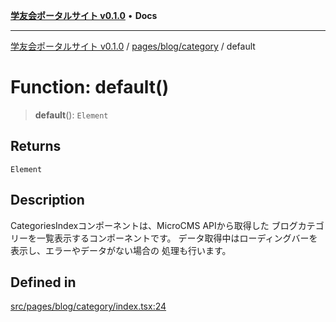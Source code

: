 [**学友会ポータルサイト v0.1.0**](../../../../README.md) • **Docs**

***

[学友会ポータルサイト v0.1.0](../../../../modules.md) / [pages/blog/category](../README.md) / default

# Function: default()

> **default**(): `Element`

## Returns

`Element`

## Description

CategoriesIndexコンポーネントは、MicroCMS APIから取得した
ブログカテゴリーを一覧表示するコンポーネントです。
データ取得中はローディングバーを表示し、エラーやデータがない場合の
処理も行います。

## Defined in

[src/pages/blog/category/index.tsx:24](https://github.com/iU-Alumni-Association/gakuyukai-new/blob/9032bc93fe144cf1419e63a5b72095e28cfeb84b/src/pages/blog/category/index.tsx#L24)
